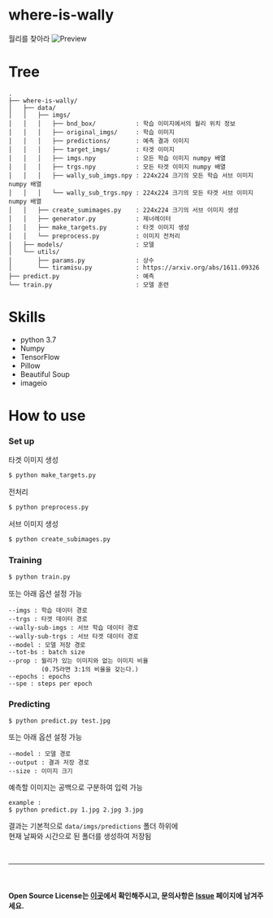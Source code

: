 # where-is-wally
월리를 찾아라
![Preview](preview.png)

# Tree
```
.
├── where-is-wally/
│   ├── data/
│   │   ├── imgs/
│   │   │   ├── bnd_box/           : 학습 이미지에서의 월리 위치 정보
│   │   │   ├── original_imgs/     : 학습 이미지
│   │   │   ├── predictions/       : 예측 결과 이미지
│   │   │   ├── target_imgs/       : 타겟 이미지
│   │   │   ├── imgs.npy           : 모든 학습 이미지 numpy 배열
│   │   │   ├── trgs.npy           : 모든 타겟 이미지 numpy 배열
│   │   │   ├── wally_sub_imgs.npy : 224x224 크기의 모든 학습 서브 이미지 numpy 배열
│   │   │   └── wally_sub_trgs.npy : 224x224 크기의 모든 타겟 서브 이미지 numpy 배열
│   │   ├── create_sumimages.py    : 224x224 크기의 서브 이미지 생성
│   │   ├── generator.py           : 제너레이터
│   │   ├── make_targets.py        : 타겟 이미지 생성
│   │   └── preprocess.py          : 이미지 전처리
│   ├── models/                    : 모델
│   └── utils/
│       ├── params.py              : 상수
│       └── tiramisu.py            : https://arxiv.org/abs/1611.09326
├── predict.py                     : 예측
└── train.py                       : 모델 훈련
```

# Skills
- python 3.7
- Numpy
- TensorFlow
- Pillow
- Beautiful Soup
- imageio

# How to use  
### Set up
타겟 이미지 생성
```python 
$ python make_targets.py
```
전처리
```python 
$ python preprocess.py
```
서브 이미지 생성
```python 
$ python create_subimages.py
```

### Training
```python 
$ python train.py
```
또는 아래 옵션 설정 가능
```
--imgs : 학습 데이터 경로
--trgs : 타겟 데이터 경로
--wally-sub-imgs : 서브 학습 데이터 경로
--wally-sub-trgs : 서브 타겟 데이터 경로
--model : 모델 저장 경로
--tot-bs : batch size
--prop : 월리가 있는 이미지와 없는 이미지 비율
         (0.75라면 3:1의 비율을 갖는다.)
--epochs : epochs
--spe : steps per epoch
```

### Predicting
```
$ python predict.py test.jpg
```
또는 아래 옵션 설정 가능
```
--model : 모델 경로
--output : 결과 저장 경로
--size : 이미지 크기
```
  
예측할 이미지는 공백으로 구분하여 입력 가능
```
example :
$ python predict.py 1.jpg 2.jpg 3.jpg
```
  
결과는 기본적으로 `data/imgs/predictions` 폴더 하위에  
현재 날짜와 시간으로 된 폴더를 생성하여 저장됨

<br>

---
  
<br>

#### Open Source License는 [이곳](NOTICE.md)에서 확인해주시고, 문의사항은 [Issue](https://github.com/vivaan-park/where-is-wally/issues) 페이지에 남겨주세요.

